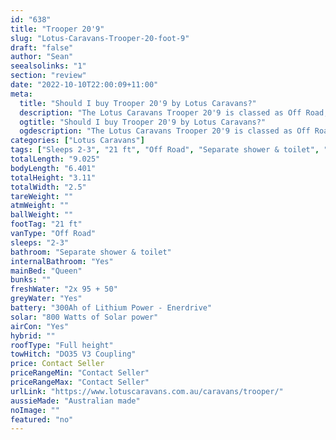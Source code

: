 ```yaml
---
id: "638"
title: "Trooper 20'9"
slug: "Lotus-Caravans-Trooper-20-foot-9"
draft: "false"
author: "Sean"
seealsolinks: "1"
section: "review"
date: "2022-10-10T22:00:09+11:00"
meta:
  title: "Should I buy Trooper 20'9 by Lotus Caravans?"
  description: "The Lotus Caravans Trooper 20'9 is classed as Off Road, and sleeps 2-3 people. It is Australian made and comes in at 21 ft. It generally has Separate shower & toilet."
  ogtitle: "Should I buy Trooper 20'9 by Lotus Caravans?"
  ogdescription: "The Lotus Caravans Trooper 20'9 is classed as Off Road, and sleeps 2-3 people. It is Australian made and comes in at 21 ft. It generally has Separate shower & toilet."
categories: ["Lotus Caravans"]
tags: ["Sleeps 2-3", "21 ft", "Off Road", "Separate shower & toilet", "Full height", "Price Unknown", "Australian made"]
totalLength: "9.025"
bodyLength: "6.401"
totalHeight: "3.11"
totalWidth: "2.5"
tareWeight: ""
atmWeight: ""
ballWeight: ""
footTag: "21 ft"
vanType: "Off Road"
sleeps: "2-3"
bathroom: "Separate shower & toilet"
internalBathroom: "Yes"
mainBed: "Queen"
bunks: ""
freshWater: "2x 95 + 50"
greyWater: "Yes"
battery: "300Ah of Lithium Power - Enerdrive"
solar: "800 Watts of Solar power"
airCon: "Yes"
hybrid: ""
roofType: "Full height"
towHitch: "DO35 V3 Coupling"
price: Contact Seller
priceRangeMin: "Contact Seller"
priceRangeMax: "Contact Seller"
urlLink: "https://www.lotuscaravans.com.au/caravans/trooper/"
aussieMade: "Australian made"
noImage: ""
featured: "no"
---
```

